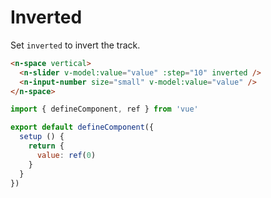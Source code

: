 # Inverted

Set `inverted` to invert the track.

```html
<n-space vertical>
  <n-slider v-model:value="value" :step="10" inverted />
  <n-input-number size="small" v-model:value="value" />
</n-space>
```

```js
import { defineComponent, ref } from 'vue'

export default defineComponent({
  setup () {
    return {
      value: ref(0)
    }
  }
})
```
